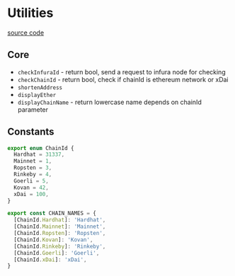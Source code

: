 # Utilities

[source code](https://github.com/chnejohnson/vue-dapp/tree/main/src/utils)

## Core
- `checkInfuraId` - return bool, send a request to infura node for checking
- `checkChainId` - return bool, check if chainId is ethereum network or xDai
- `shortenAddress`
- `displayEther`
- `displayChainName` - return lowercase name depends on chainId parameter

## Constants
```ts
export enum ChainId {
  Hardhat = 31337,
  Mainnet = 1,
  Ropsten = 3,
  Rinkeby = 4,
  Goerli = 5,
  Kovan = 42,
  xDai = 100,
}

export const CHAIN_NAMES = {
  [ChainId.Hardhat]: 'Hardhat',
  [ChainId.Mainnet]: 'Mainnet',
  [ChainId.Ropsten]: 'Ropsten',
  [ChainId.Kovan]: 'Kovan',
  [ChainId.Rinkeby]: 'Rinkeby',
  [ChainId.Goerli]: 'Goerli',
  [ChainId.xDai]: 'xDai',
}

```